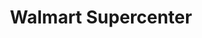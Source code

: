 ---
title: "Walmart Supercenter"
url: /dayton/walmart-supercenter-york-commons-boulevard/
shop: supermarket
---